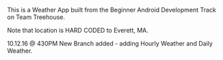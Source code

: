 This is a Weather App built from the Beginner Android Development Track on Team Treehouse.

Note that location is HARD CODED to Everett, MA.

10.12.16 @ 430PM
New Branch added - adding Hourly Weather and Daily Weather.
